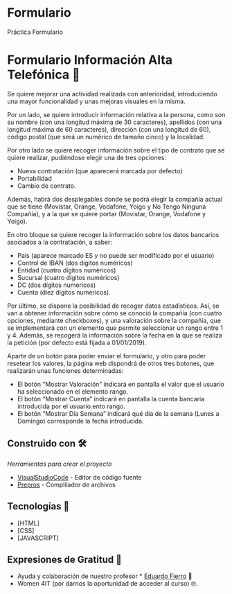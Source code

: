# Formulario
Práctica Formulario

# Formulario Información Alta Telefónica 🚀

Se quiere mejorar una actividad realizada con anterioridad, introduciendo una mayor funcionalidad y unas mejoras visuales en la misma. 

Por un lado, se quiere introducir información relativa a la persona, como son su nombre (con una longitud máxima de 30 caracteres), apellidos (con una longitud máxima de 60 caracteres), dirección (con una longitud de 60), código postal (que será un numérico de tamaño cinco) y la localidad.

Por otro lado se quiere recoger información sobre el tipo de contrato que se quiere realizar, pudiéndose elegir una de tres opciones: 
* Nueva contratación (que aparecerá marcada por defecto)
* Portabilidad 
* Cambio de contrato. 

Además, habrá dos desplegables donde se podrá elegir la compañía actual que se tiene (Movistar, Orange, Vodafone, Yoigo y No Tengo Ninguna Compañía), y a la que se quiere portar (Movistar, Orange, Vodafone y Yoigo).

En otro bloque se quiere recoger la información sobre los datos bancarios asociados a la contratación, a saber: 
* País (aparece marcado ES y no puede ser modificado por el usuario)
* Control de IBAN (dos dígitos numéricos)
* Entidad (cuatro dígitos numéricos)
* Sucursal (cuatro dígitos numéricos)
* DC (dos dígitos numéricos) 
* Cuenta (diez dígitos numéricos).

Por último, se dispone la posibilidad de recoger datos estadísticos. Así, se van a obtener información sobre cómo se conoció la compañía (con cuatro opciones, mediante checkboxes), y una valoración sobre la compañía, que se implementará con un elemento que permite seleccionar un rango entre 1 y 4. Además, se recogerá la información sobre la fecha en la que se realiza la petición (por defecto está fijada a 01/01/2019).

Aparte de un botón para poder enviar el formulario, y otro para poder resetear los valores, la página web dispondrá de otros tres botones, que realizarán unas funciones determinadas:

* El botón “Mostrar Valoración” indicará en pantalla el valor que el usuario ha seleccionado en el elemento rango.
* El botón “Mostrar Cuenta” indicará en pantalla la cuenta bancaria introducida por el usuario.ento rango.
* El botón “Mostrar Día Semana” indicará qué día de la semana (Lunes a Domingo) corresponde la fecha introducida.

## Construido con 🛠️

_Herramientas para crear el proyecto_

* [VisualStudioCode](https://code.visualstudio.com/) - Editor de código fuente
* [Prepros](https://prepros.io/) - Complilador de archivos

## Tecnologías 🧪

* [HTML]
* [CSS]
* [JAVASCRIPT]

## Expresiones de Gratitud 🎁
* Ayuda y colaboración de nuestro profesor * [Eduardo Fierro](https://eduardofierro.pro/) 📢
* Women 4IT (por darnos la oportunidad de acceder al curso) 🤓.
